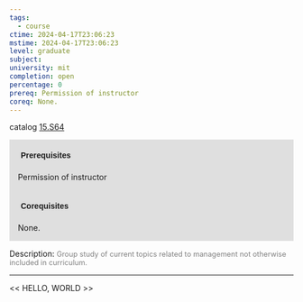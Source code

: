 ```yaml
---
tags:
  - course
ctime: 2024-04-17T23:06:23
mstime: 2024-04-17T23:06:23
level: graduate
subject: 
university: mit
completion: open
percentage: 0
prereq: Permission of instructor
coreq: None.
---
```


catalog [15.S64](http://student.mit.edu/catalog/m15c.html#15.S64)

<span style="display: block; padding: 15px; background-color: rgb(100, 100, 100, 0.2);"><font id="m_prereq1375_0" style="display: block; font-family: Arial, sans-serif; font-weight: bold; padding: 5px">Prerequisites</font><br><span id="prereq1375_0">Permission of instructor</span></span>
<span style="display: block; padding: 15px; background-color: rgb(100, 100, 100, 0.2);"><font id="m_coreq1375_0" style="display: block; font-family: Arial, sans-serif; font-weight: bold; padding: 5px">Corequisites</font><br><span id="coreq1375_0">None.</span></span>

<font style="">Description:</font>
<font style="color: grey; font-size: 0.8rem;">Group study of current topics related to management not otherwise included in curriculum.</font>



---

<< HELLO, WORLD >>
